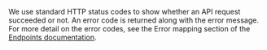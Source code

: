 We use standard HTTP status codes to show whether an API request succeeded or not. An error code is returned along with the error message. For more detail on the error codes, see the Error mapping section of the [Endpoints documentation](/oas/page).